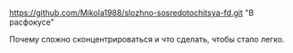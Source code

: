 https://github.com/Mikola1988/slozhno-sosredotochitsya-fd.git
"В расфокусе"

Почему сложно сконцентрироваться и что сделать, чтобы стало легко.